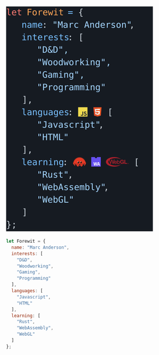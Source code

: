 <pre><a href="#"><img src="rendered.svg"></a></pre>

```javascript
let Forewit = {
  name: "Marc Anderson",
  interests: [
    "D&D",
    "Woodworking",
    "Gaming",
    "Programming"
  ],
  languages: [
    "Javascript",
    "HTML"
  ],
  learning: [
    "Rust",
    "WebAssembly",
    "WebGL"
  ]
};
```